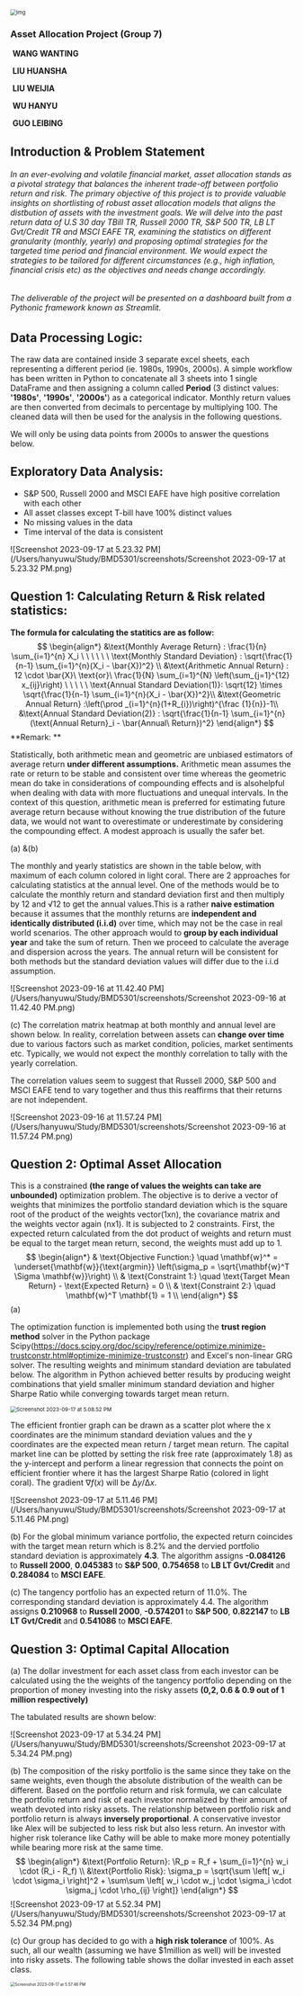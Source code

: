 <img src="https://lh4.googleusercontent.com/mJe6ZHK0AMSgXwm9f-eIrRXCRUxXoBcKpwAtYyxs3F74ceLFNW5LxIqhZvu5g69DyVpyvXA-xB26JWndQHdKu7dijpA8M9-EWF7laKKAm-Wbfum71eL9jo25FpQ2BnZqRH7-t0qPa1W2y1k39XO0sO4" alt="img" style="zoom:67%;" />

###                                                                     Asset Allocation Project (Group 7)



​                                 **WANG WANTING**

​                                 **LIU HUANSHA**

​                                 **LIU WEIJIA**

​                                 **WU HANYU**

​                                 **GUO LEIBING**

























## Introduction & Problem Statement

###### In an ever-evolving and volatile financial market, asset allocation stands as a pivotal strategy that balances the inherent trade-off between portfolio return and risk. The primary objective of this project is to provide valuable insights on shortlisting of robust asset allocation models that aligns the distbution of assets with the investment goals. We will delve into the past return data of  U.S 30 day TBill TR, Russell 2000 TR, S&P 500 TR, LB LT Gvt/Credit TR  and MSCI EAFE TR,  examining the statistics on different granularity (monthly, yearly) and proposing optimal strategies for the targeted time period and financial environment. We would expect the strategies to be tailored for different circumstances (e.g., high inflation, financial crisis etc) as the objectives and needs change accordingly.

###### The deliverable of the project will be presented on a dashboard built from a Pythonic framework known as Streamlit.



## Data Processing Logic:

The raw data are contained inside 3 separate excel sheets, each representing a different period (ie. 1980s, 1990s, 2000s). A simple workflow has been written in Python to concatenate all 3 sheets into 1 single DataFrame and then assigning a column called **Period** (3 distinct values: **'1980s'**, **'1990s'**, **'2000s'**) as a categorical indicator. Monthly return values are then converted from decimals to percentage by multiplying 100. The cleaned data will then be used for the analysis in the following questions.

We will only be using data points from 2000s to answer the questions below.



## Exploratory Data Analysis:

- S&P 500, Russell 2000 and MSCI EAFE have high positive correlation with each other
- All asset classes except T-bill have 100% distinct values
- No missing values in the data
- Time interval of the data is consistent

![Screenshot 2023-09-17 at 5.23.32 PM](/Users/hanyuwu/Study/BMD5301/screenshots/Screenshot 2023-09-17 at 5.23.32 PM.png)















## Question 1: Calculating Return & Risk related statistics:

**The formula for calculating the statitics are as follow:**
$$
\begin{align*}
            &\text{Monthly Average Return} : 
            \frac{1}{n} \sum_{i=1}^{n} X_i \ \ \ \ \ \ 
            \text{Monthly Standard Deviation} : 
            \sqrt{\frac{1}{n-1} \sum_{i=1}^{n}(X_i - \bar{X})^2} \\
            &\text{Arithmetic Annual Return} : 12 
            \cdot \bar{X}\  \text{or}\ \frac{1}{N} \sum_{i=1}^{N} \left(\sum_{j=1}^{12} x_{ij}\right) \ \ \ \ \ \text{Annual Standard Deviation(1)}: 
            \sqrt{12} \times \sqrt{\frac{1}{n-1} \sum_{i=1}^{n}(X_i - \bar{X})^2}\\
            &\text{Geometric Annual Return} :\left(\prod _{i=1}^{n}(1+R_{i})\right)^{\frac {1}{n}}-1\\
            &\text{Annual Standard Deviation(2)} : \sqrt{\frac{1}{n-1} \sum_{i=1}^{n}(\text{Annual Return}_i - \bar{Annual\ Return})^2}
            \end{align*}
$$
**Remark: ** 

Statistically, both arithmetic mean and geometric are unbiased estimators of average return **under different assumptions.** Arithmetic mean assumes the rate or return to be stable and consistent over time whereas the geometric mean do take in considerations of compounding effects and is alsohelpful when dealing with data with more fluctuations and unequal intervals. In the context of this question, arithmetic mean is preferred for estimating future average return because without knowing the true distribution of the future data, we would not want to overestimate or underestimate by considering the compounding effect. A modest approach is usually the safer bet.



(a) &(b)

The monthly and yearly statistics are shown in the table below, with maximum of each column colored in light coral. There are 2 approaches for calculating statistics at the annual level. One of the methods would be to calculate the monthly return and standard deviation first and then multiply by 12 and √12 to get the annual values.This is a rather **naive estimation** because it assumes that the monthly returns are **independent and identically distributed (i.i.d)** over time, which may not be the case in real world scenarios. The other approach would to **group by each individual year** and take the sum of return. Then we proceed to calculate the average and dispersion across the years. The annual return will be consistent for both methods but the standard deviation values will differ due to the i.i.d assumption. 

![Screenshot 2023-09-16 at 11.42.40 PM](/Users/hanyuwu/Study/BMD5301/screenshots/Screenshot 2023-09-16 at 11.42.40 PM.png)



(c) The correlation matrix heatmap at both monthly and annual level are shown below.  In reality, correlation between assets can **change over time** due to various factors such as market condition, policies, market sentiments etc. Typically, we would not expect the monthly correlation to tally with the yearly correlation.

The correlation values seem to suggest that Russell 2000,  S&P 500 and MSCI EAFE tend to vary together and thus this reaffirms that their returns are not independent.

![Screenshot 2023-09-16 at 11.57.24 PM](/Users/hanyuwu/Study/BMD5301/screenshots/Screenshot 2023-09-16 at 11.57.24 PM.png)



## Question 2: Optimal Asset Allocation

This is a constrained **(the range of values the weights can take are unbounded)** optimization problem. The objective is to derive a vector of weights that minimizes the portfolio standard deviation which is the square root of the product of the weights vector(1xn), the covariance matrix and the weights vector again (nx1). It is subjected to 2 constraints. First,  the expected return calculated from the dot product of weights and return must be equal to the target mean return, second, the weights must add up to 1.
$$
\begin{align*}
& \text{Objective Function:} \quad \mathbf{w}^* = \underset{\mathbf{w}}{\text{argmin}} \left(\sigma_p = \sqrt{\mathbf{w}^T \Sigma \mathbf{w}}\right) \\
& \text{Constraint 1:} \quad \text{Target Mean Return} - \text{Expected Return} = 0 \\
& \text{Constraint 2:} \quad \mathbf{w}^T \mathbf{1} = 1 \\
\end{align*}
$$
(a)

The optimization function is implemented both using the **trust region method** solver in the Python package Scipy(https://docs.scipy.org/doc/scipy/reference/optimize.minimize-trustconstr.html#optimize-minimize-trustconstr) and Excel's non-linear GRG solver. The resulting weights and minimum standard deviation are tabulated below. The algorithm in Python achieved better results by producing weight combinations that yield smaller minimum standard deviation and higher Sharpe Ratio while converging towards target mean return.

<img src="/Users/hanyuwu/Study/BMD5301/screenshots/Screenshot 2023-09-17 at 5.08.52 PM.png" alt="Screenshot 2023-09-17 at 5.08.52 PM" style="zoom: 67%;" />



The efficient frontier graph can be drawn as a scatter plot where the x coordinates are the minimum standard deviation values and the y coordinates are the expected mean return / target mean return. The capital market line can be plotted by setting the risk free rate (approximately 1.8) as the y-intercept and perform a linear regression that connects the  point on efficient frontier where it has the largest Sharpe Ratio (colored in light coral). The gradient ∇*f*(*x*) will be Δ*y*/Δ*x*.

![Screenshot 2023-09-17 at 5.11.46 PM](/Users/hanyuwu/Study/BMD5301/screenshots/Screenshot 2023-09-17 at 5.11.46 PM.png)



(b) For the global minimum variance portfolio, the expected return coincides with the target mean return which is 8.2% and the dervied portfolio standard deviation is approximately **4.3**. The algorithm assigns **-0.084126** to **Russell 2000**, **0.045383** to **S&P 500**, **0.754658** to **LB LT Gvt/Credit** and **0.284084** to **MSCI EAFE**.

(c) The tangency portfolio has an expected return of 11.0%. The corresponding standard deviation is approximately 4.4. The algorithm assigns **0.210968** to **Russell 2000**, **-0.574201** to **S&P 500**, **0.822147** to **LB LT Gvt/Credit** and **0.541086** to **MSCI EAFE**.



## Question 3: Optimal Capital Allocation

(a) The dollar investment for each asset class from each investor can be calculated using the the weights of the tangency portfolio depending on the proportion of money investing into the risky assets **(0,2, 0.6 & 0.9 out of 1 million respectively)**

The tabulated results are shown below:

![Screenshot 2023-09-17 at 5.34.24 PM](/Users/hanyuwu/Study/BMD5301/screenshots/Screenshot 2023-09-17 at 5.34.24 PM.png)

(b) The composition of the risky portfolio is the same since they take on the same weights, even though the absolute distribution of the wealth can be different. Based on the portfolio return and risk formula, we can calculate the portfolio return and risk of each investor normalized by their amount of weath devoted into risky assets. The relationship between portfolio risk and portfolio return is always **inversely proportional**. A conservative investor like Alex will be subjected to less risk but also less return. An investor with higher risk tolerance like Cathy will be able to make more money potentially while bearing more risk at the same time.
$$
\begin{align*}
&\text{Portfolio Return}: \R_p = R_f + \sum_{i=1}^{n} w_i \cdot (R_i - R_f) \\
&\text{Portfolio Risk}: \sigma_p = \sqrt{\sum \left[ w_i \cdot \sigma_i \right]^2 + 
            \sum\sum \left[ w_i \cdot w_j \cdot \sigma_i \cdot \sigma_j \cdot \rho_{ij} \right]}
\end{align*}
$$
![Screenshot 2023-09-17 at 5.52.34 PM](/Users/hanyuwu/Study/BMD5301/screenshots/Screenshot 2023-09-17 at 5.52.34 PM.png)

(c) Our group has decided to go with a **high risk tolerance** of 100%. As such, all our wealth (assuming we have $1million as well) will be invested into risky assets. The following table shows the dollar invested in each asset class.

<img src="/Users/hanyuwu/Study/BMD5301/screenshots/Screenshot 2023-09-17 at 5.57.46 PM.png" alt="Screenshot 2023-09-17 at 5.57.46 PM" style="zoom: 50%;" />

